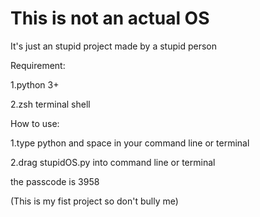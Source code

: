 # This is not an actual OS

It's just an stupid project made by a stupid person

Requirement:

1.python 3+

2.zsh terminal shell


How to use:

1.type python and space in your command line or terminal

2.drag stupidOS.py into command line or terminal

the passcode is 3958


(This is my fist project so don't bully me)
